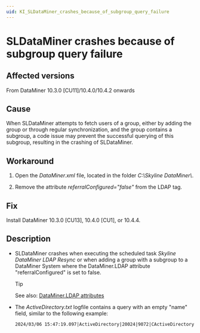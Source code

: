 ```yaml
---
uid: KI_SLDataMiner_crashes_because_of_subgroup_query_failure
---
```


# SLDataMiner crashes because of subgroup query failure

## Affected versions

From DataMiner 10.3.0 [CU11]/10.4.0/10.4.2 onwards

## Cause

When SLDataMiner attempts to fetch users of a group, either by adding the group or through regular synchronization, and the group contains a subgroup, a code issue may prevent the successful querying of this subgroup, resulting in the crashing of SLDataMiner.

## Workaround

1. Open the *DataMiner.xml* file, located in the folder *C:\\Skyline DataMiner\\*.

1. Remove the attribute *referralConfigured="false"* from the LDAP tag.

## Fix

Install DataMiner 10.3.0 [CU13], 10.4.0 [CU1], or 10.4.4<!--RN 39058-->.

## Description

- SLDataMiner crashes when executing the scheduled task *Skyline DataMiner LDAP Resync* or when adding a group with a subgroup to a DataMiner System where the DataMiner.LDAP attribute "referralConfigured" is set to false.

  > [!TIP]
  > See also: [DataMiner.LDAP attributes](xref:DataMiner_xml#dataminerldap-attributes)

- The *ActiveDirectory.txt* logfile contains a query with an empty "name" field, similar to the following example:

  ```txt
  2024/03/06 15:47:19.097|ActiveDirectory|20024|9072|CActiveDirectoryInfo::ADQuery|DBG|0|Query:    (&(&(objectClass=group)(groupType:1.2.840.113556.1.4.803:=2147483648))(name=)) CR LF
  ```

